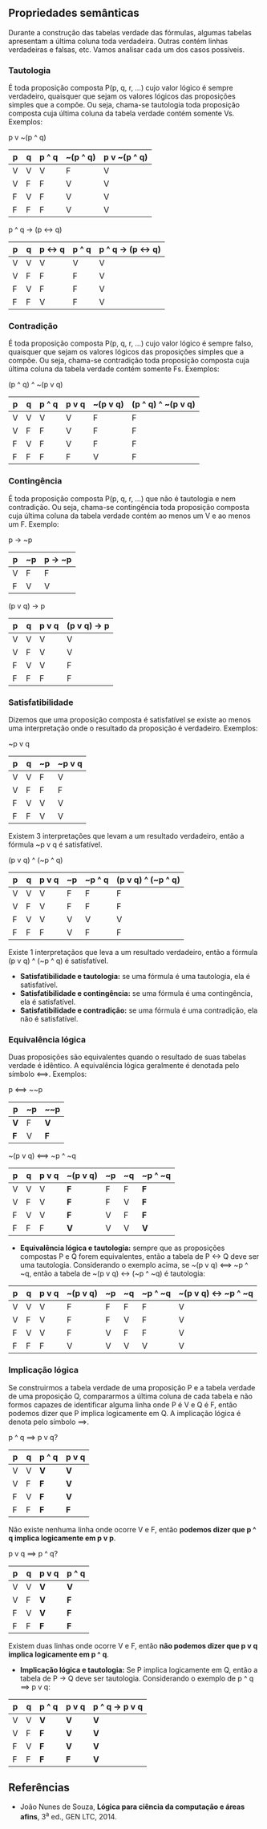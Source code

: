 ## Propriedades semânticas

Durante a construção das tabelas verdade das fórmulas, algumas tabelas apresentam a última coluna toda verdadeira. Outras contém 
linhas verdadeiras e falsas, etc. Vamos analisar cada um dos casos possíveis.

### Tautologia
É toda proposição composta P(p, q, r, …) cujo valor lógico é sempre verdadeiro, quaisquer que sejam os valores lógicos das proposições 
simples que a compõe. Ou seja, chama-se tautologia toda proposição composta cuja última coluna da tabela verdade contém somente Vs. 
Exemplos: 

p v ~(p ^ q)

| **p** | **q** | **p ^ q** | **~(p ^ q)** | **p v ~(p ^ q)** |
|-------|-------|-----------|--------------|------------------|
| V     | V     | V         | F            | V                |
| V     | F     | F         | V            | V                |
| F     | V     | F         | V            | V                |
| F     | F     | F         | V            | V                |

p ^ q -> (p <-> q)

| **p** | **q** | **p <-> q** | **p ^ q**    | **p ^ q -> (p <-> q)** |
|-------|-------|-------------|--------------|------------------------|
| V     | V     | V           | V            | V                      |
| V     | F     | F           | F            | V                      |
| F     | V     | F           | F            | V                      |
| F     | F     | V           | F            | V                      | 

### Contradição
É toda proposição composta P(p, q, r, …) cujo valor lógico é sempre falso, quaisquer que sejam os valores lógicos das proposições simples 
que a compõe. Ou seja, chama-se contradição toda proposição composta cuja última coluna da tabela verdade contém somente Fs. Exemplos:

(p ^ q) ^ ~(p v q)

| **p** | **q** | **p ^ q** | **p v q** | **~(p v q)** | **(p ^ q) ^ ~(p v q)** |
|-------|-------|-----------|-----------|--------------|------------------------|
| V     | V     | V         | V         | F            | F                      |
| V     | F     | F         | V         | F            | F                      |
| F     | V     | F         | V         | F            | F                      |
| F     | F     | F         | F         | V            | F                      |

### Contingência
É toda proposição composta P(p, q, r, …) que não é tautologia e nem contradição. Ou seja, chama-se contingência toda proposição 
composta cuja última coluna da tabela verdade contém ao menos um V e ao menos um F. Exemplo:

p -> ~p

| **p** | **~p** | **p -> ~p** |
|-------|--------|-------------|
| V     | F      | F           |
| F     | V      | V           |

(p v q) -> p

| **p** | **q** | **p v q** | **(p v q)** -> p |
|-------|-------|-----------|------------------|
| V     | V     | V         | V                |
| V     | F     | V         | V                |
| F     | V     | V         | F                |
| F     | F     | F         | F                |

### Satisfatibilidade
Dizemos que uma proposição composta é satisfatível se existe ao menos uma interpretação onde o resultado da proposição é verdadeiro. 
Exemplos:

~p v q

| **p** | **q** | **~p** | **~p v q** |
|-------|-------|--------|------------|
| V     | V     | F      | V          | 
| V     | F     | F      | F          |
| F     | V     | V      | V          | 
| F     | F     | V      | V          | 

Existem 3 interpretações que levam a um resultado verdadeiro, então a fórmula ~p v q é satisfatível.

(p v q) ^ (~p ^ q)

| **p** | **q** | **p v q** | **~p** | **~p ^ q** | **(p v q) ^ (~p ^ q)** |
|-------|-------|-----------|--------|------------|------------------------|
| V     | V     | V         | F      | F          | F                      |
| V     | F     | V         | F      | F          | F                      |
| F     | V     | V         | V      | V          | V                      | 
| F     | F     | F         | V      | F          | F                      |

Existe 1 interpretaçãos que leva a um resultado verdadeiro, então a fórmula (p v q) ^ (~p ^ q) é satisfatível.

- **Satisfatibilidade e tautologia:** se uma fórmula é uma tautologia, ela é satisfatível.
- **Satisfatibilidade e contingência:** se uma fórmula é uma contingência, ela é satisfatível.
- **Satisfatibilidade e contradição:** se uma fórmula é uma contradição, ela não é satisfatível.

### Equivalência lógica
Duas proposições são equivalentes quando o resultado de suas tabelas verdade é idêntico. A equivalência lógica geralmente é denotada pelo símbolo ⟺. Exemplos:

p ⟺ ~~p

| **p** | **~p** | **~~p** |
|-------|--------|---------|
| **V** | F      | **V**   |
| **F** | V      | **F**   |

~(p v q) ⟺ ~p ^ ~q

| **p** | **q** | **p v q** | **~(p v q)** | **~p** | **~q** | **~p ^ ~q** |
|-------|-------|-----------|--------------|--------|--------|-------------|
| V     | V     | V         | **F**        | F      | F      | **F**       |
| V     | F     | V         | **F**        | F      | V      | **F**       |
| F     | V     | V         | **F**        | V      | F      | **F**       |
| F     | F     | F         | **V**        | V      | V      | **V**       |

- **Equivalência lógica e tautologia:** sempre que as proposições compostas P e Q forem equivalentes, então a tabela de P <-> Q deve 
ser uma tautologia.
Considerando o exemplo acima, se ~(p v q) ⟺ ~p ^ ~q, então a tabela de ~(p v q) <-> (~p ^ ~q) é tautologia:

| **p** | **q** | **p v q** | **~(p v q)** | **~p** | **~q** | **~p ^ ~q** | **~(p v q) <-> ~p ^ ~q** |
|-------|-------|-----------|--------------|--------|--------|-------------|--------------------------|
| V     | V     | V         | F            | F      | F      | F           | V                        |
| V     | F     | V         | F            | F      | V      | F           | V                        |
| F     | V     | V         | F            | V      | F      | F           | V                        |
| F     | F     | F         | V            | V      | V      | V           | V                        |

### Implicação lógica
Se construirmos a tabela verdade de uma proposição P e a tabela verdade de uma proposição Q, compararmos a última coluna de cada tabela e não formos capazes de identificar alguma linha onde P é V e Q é F, então podemos dizer que P implica logicamente em Q. A implicação
lógica é denota pelo símbolo ⟹.

p ^ q ⟹ p v q?

| **p** | **q** | **p ^ q** | **p v q** |
|-------|-------|-----------|-----------|
| V     | V     | **V**     | **V**     |
| V     | F     | **F**     | **V**     |
| F     | V     | **F**     | **V**     |
| F     | F     | **F**     | **F**     |

Não existe nenhuma linha onde ocorre V e F, então **podemos dizer que p ^ q implica logicamente em p v p**.

 p v q ⟹ p ^ q?
 
| **p** | **q** | **p v q** | **p ^ q** |
|-------|-------|-----------|-----------|
| V     | V     | **V**     | **V**     |
| V     | F     | **V**     | **F**     | 
| F     | V     | **V**     | **F**     | 
| F     | F     | **F**     | **F**     |

Existem duas linhas onde ocorre V e F, então **não podemos dizer que p v q implica logicamente em p ^ q**.

- **Implicação lógica e tautologia:** Se P implica logicamente em Q, então a tabela de P -> Q deve ser tautologia. Considerando o exemplo de p ^ q ⟹ p v q:

| **p** | **q** | **p ^ q** | **p v q** | **p ^ q -> p v q** |
|-------|-------|-----------|-----------|--------------------|
| V     | V     | **V**     | **V**     | **V**              |
| V     | F     | **F**     | **V**     | **V**              |
| F     | V     | **F**     | **V**     | **V**              |
| F     | F     | **F**     | **F**     | **V**              |

## Referências
- João Nunes de Souza, **Lógica para ciência da computação e áreas afins**, 3<sup>a</sup> ed., GEN LTC, 2014.

